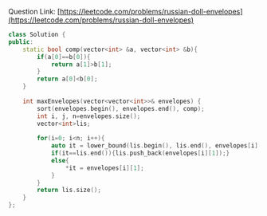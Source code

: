 Question Link: [https://leetcode.com/problems/russian-doll-envelopes](https://leetcode.com/problems/russian-doll-envelopes)

```cpp
class Solution {
public:
    static bool comp(vector<int> &a, vector<int> &b){
        if(a[0]==b[0]){
            return a[1]>b[1];
        }
        return a[0]<b[0];
    }
        
    int maxEnvelopes(vector<vector<int>>& envelopes) {
        sort(envelopes.begin(), envelopes.end(), comp);
        int i, j, n=envelopes.size();
        vector<int>lis;
        
        for(i=0; i<n; i++){
            auto it = lower_bound(lis.begin(), lis.end(), envelopes[i][1]);
            if(it==lis.end()){lis.push_back(envelopes[i][1]);}
            else{
                *it = envelopes[i][1];
            }
        }
        return lis.size();
    }
};
```
